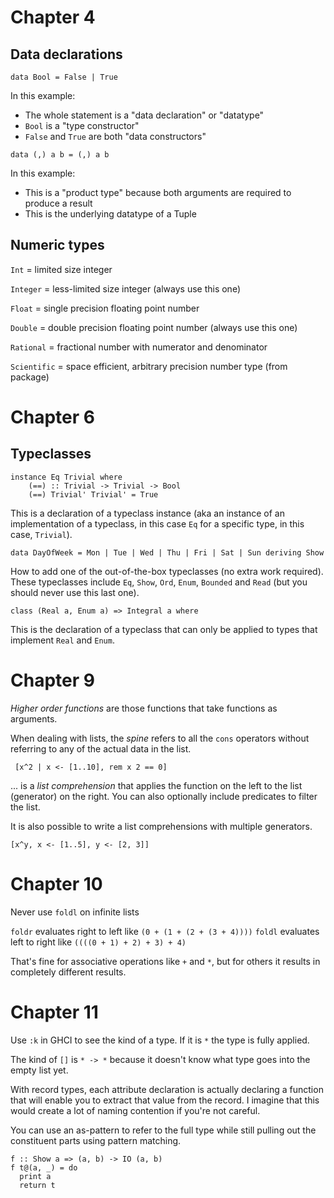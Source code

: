 # Chapter 4

## Data declarations

```!haskell
data Bool = False | True
```

In this example:
* The whole statement is a "data declaration" or "datatype"
* `Bool` is a "type constructor"
* `False` and `True` are both "data constructors"

```!haskell
data (,) a b = (,) a b
```

In this example:
* This is a "product type" because both arguments are required to produce a result
* This is the underlying datatype of a Tuple

## Numeric types

`Int` = limited size integer

`Integer` = less-limited size integer (always use this one)

`Float` = single precision floating point number

`Double` = double precision floating point number (always use this one)

`Rational` = fractional number with numerator and denominator

`Scientific` = space efficient, arbitrary precision number type (from package)


# Chapter 6

## Typeclasses

```!haskell
instance Eq Trivial where
    (==) :: Trivial -> Trivial -> Bool
    (==) Trivial' Trivial' = True
```

This is a declaration of a typeclass instance (aka an instance of an
implementation of a typeclass, in this case `Eq` for a specific type,
in this case, `Trivial`).

```!haskell
data DayOfWeek = Mon | Tue | Wed | Thu | Fri | Sat | Sun deriving Show
```

How to add one of the out-of-the-box typeclasses (no extra work
required). These typeclasses include `Eq`, `Show`, `Ord`, `Enum`,
`Bounded` and `Read` (but you should never use this last one).

```!haskell
class (Real a, Enum a) => Integral a where
```

This is the declaration of a typeclass that can only be applied to types that
implement `Real` and `Enum`.

# Chapter 9

*Higher order functions* are those functions that take functions as arguments.

When dealing with lists, the *spine* refers to all the `cons` operators
without referring to any of the actual data in the list.

```!haskell
 [x^2 | x <- [1..10], rem x 2 == 0]
 ```

 ... is a *list comprehension* that applies the function on the left to the
 list (generator) on the right. You can also optionally include predicates to filter the
 list.

 It is also possible to write a list comprehensions with multiple generators.

 ```!haskell
 [x^y, x <- [1..5], y <- [2, 3]]
 ```

# Chapter 10

Never use `foldl` on infinite lists

`foldr` evaluates right to left like `(0 + (1 + (2 + (3 + 4))))`
`foldl` evaluates left to right like `((((0 + 1) + 2) + 3) + 4)`

That's fine for associative operations like `+` and `*`, but for
others it results in completely different results.

# Chapter 11

Use `:k` in GHCI to see the kind of a type. If it is `*` the type
is fully applied.

The kind of `[]` is `* -> *` because it doesn't know what type
goes into the empty list yet.

With record types, each attribute declaration is actually declaring
a function that will enable you to extract that value from the record.
I imagine that this would create a lot of naming contention if you're
not careful.

You can use an as-pattern to refer to the full type while still pulling
out the constituent parts using pattern matching.

```!haskell
f :: Show a => (a, b) -> IO (a, b)
f t@(a, _) = do
  print a
  return t
```
